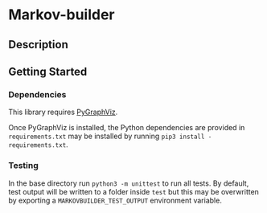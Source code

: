 # Markov-builder


## Description


## Getting Started

### Dependencies

This library requires [PyGraphViz](https://pygraphviz.github.io/documentation/stable/install.html).

Once PyGraphViz is installed, the Python dependencies are provided in `requirements.txt` may be installed by running `pip3 install - requirements.txt`.

### Testing

In the base directory run `python3 -m unittest` to run all tests. By default, test output will be written to a folder inside `test` but this may be overwritten by exporting a `MARKOVBUILDER_TEST_OUTPUT` environment variable.
